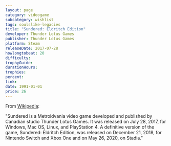 ```yaml
---
layout: page
category: videogame
subcategory: wishlist
tags: soulslike-legacies
title: "Sundered: Eldritch Edition"
developer: Thunder Lotus Games
publisher: Thunder Lotus Games
platform: Steam
releaseDate: 2017-07-28
howlongtobeat: 20
difficulty:
trophyGuide:
durationHours:
trophies:
percent:
link:
date: 1991-01-01
price: 26
---
```


From [Wikipedia](https://en.wikipedia.org/wiki/Sundered):

"Sundered is a Metroidvania video game developed and published by Canadian studio Thunder Lotus Games. It was released on July 28, 2017, for Windows, Mac OS, Linux, and PlayStation 4. A definitive version of the game, Sundered: Eldritch Edition, was released on December 21, 2018, for Nintendo Switch and Xbox One and on May 26, 2020, on Stadia."
